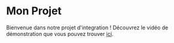 # Mon Projet

Bienvenue dans notre projet d'integration ! Découvrez le vidéo de démonstration que vous pouvez trouver [ici](https://drive.google.com/file/d/1Crn39TEF4TGZsYPi4KWPucP0Jkr-M7RL/view?usp=drive_link).

